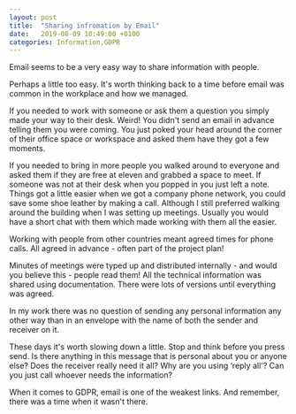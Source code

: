 ```yaml
---
layout: post
title:  "Sharing infromation by Email"
date:   2019-08-09 10:49:00 +0100
categories: Information,GDPR
---
```

Email seems to be a very easy way to share information with people.

Perhaps a little too easy. It's worth thinking back to a time before email was common in the workplace and how we managed.

If you needed to work with someone or ask them a question you simply made your way to their desk. Weird! You didn't send an email in advance telling them you were coming. You just poked your head around the corner of their office space or workspace and asked them have they got a few moments.

If you needed to bring in more people you walked around to everyone and asked them if they are free at eleven and grabbed a space to meet. If someone was not at their desk when you popped in you just left a note. Things got a little easier when we got a company phone network, you could save some  shoe leather by making a call. Although I still preferred walking around the building when I was setting up meetings. Usually you would have a short chat with them which made working with them all the easier.

Working with people from other countries meant agreed times for phone calls. All agreed in advance - often part of the project plan!

Minutes of meetings were typed up and distributed internally - and would you believe this - people read them! All the technical information was shared using documentation. There were lots of versions until everything was agreed.

In my work there was no question of sending any personal information any other way than in an envelope with the name of both the sender and receiver on it.

These days it's worth slowing down a little. Stop and think before you press send. Is there anything in this message that is personal about you or anyone else? Does the receiver really need it all?  Why are you using ‘reply all'? Can you just call whoever needs the information?

When it comes to GDPR, email is one of the weakest links. And remember, there was a time when it wasn't there.
